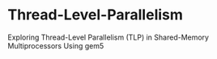 # Thread-Level-Parallelism
Exploring Thread-Level Parallelism (TLP) in Shared-Memory Multiprocessors Using gem5
